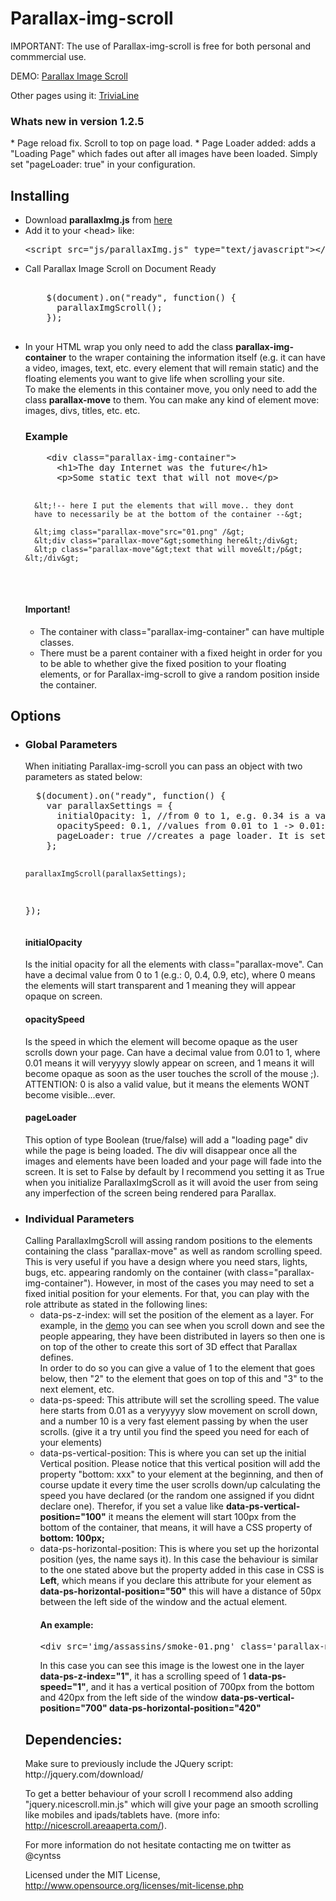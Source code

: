 Parallax-img-scroll
===================
IMPORTANT: The use of Parallax-img-scroll is free for both personal and commmercial use.

DEMO: <a href="http://cyntss.github.io/Parallax-img-scroll/" target="_blank"> Parallax Image Scroll</a>

Other pages using it:
<a href="http://trivialine.herokuapp.com/" target="_blank">TriviaLine</a>

<h3>Whats new in version 1.2.5</h3>
* Page reload fix. Scroll to top on page load.
* Page Loader added: adds a "Loading Page" which fades out after all images have been loaded. Simply set "pageLoader: true" in your configuration.

<h2>Installing</h2>
<ul>
<li>
  Download <strong>parallaxImg.js</strong> from <a href="https://github.com/cyntss/Parallax-img-scroll/blob/master/demo/js/parallaxImg.js" target="_blank">here</a></li>
<li>
  Add it to your &lt;head&gt; like: <br/>
  <pre>&lt;script src="js/parallaxImg.js" type="text/javascript"&gt;&lt;/script&gt;</pre>
</li>
<li>
  Call Parallax Image Scroll on Document Ready <br/>
  <pre> 
    $(document).on("ready", function() {
      parallaxImgScroll();
    }); 
  </pre>
</li>
<li>
  In your HTML wrap you only need to add the class <strong>parallax-img-container</strong> to the wraper containing the information itself (e.g. it can have a video, images, text, etc. every element that will remain static) and the floating elements you want to give life when scrolling your site.<br/>
  To make the elements in this container move, you only need to add the class <strong>parallax-move</strong> to them. You can make any kind of element move: images, divs, titles, etc. etc.
  <h3>Example</h3>
  <pre>
    &lt;div class="parallax-img-container"&gt;
      &lt;h1&gt;The day Internet was the future&lt;/h1&gt;
      &lt;p&gt;Some static text that will not move&lt;/p&gt;
      
      &lt;!-- here I put the elements that will move.. they dont 
      have to necessarily be at the bottom of the container --&gt;
      
      &lt;img class="parallax-move"src="01.png" /&gt;
      &lt;div class="parallax-move"&gt;something here&lt;/div&gt;
      &lt;p class="parallax-move"&gt;text that will move&lt;/p&gt;
    &lt;/div&gt;
  </pre>
  <h4>Important!</h4>
   <ul>
     <li>The container with class="parallax-img-container" can have multiple classes.</li>
     <li>There must be a parent container with a fixed height in order for you to be able to whether give the fixed position to your floating elements, or for Parallax-img-scroll to give a random position inside the container.</li>
   </ul>
</li>
</ul>
<h2>Options</h2>
<ul>
<li>
<h3>Global Parameters</h3>
When initiating Parallax-img-scroll you can pass an object with two parameters as stated below:
<pre>
  $(document).on("ready", function() {
    var parallaxSettings = { 
      initialOpacity: 1, //from 0 to 1, e.g. 0.34 is a valid value. 0 = transparent, 1 = Opaque
      opacitySpeed: 0.1, //values from 0.01 to 1 -> 0.01: slowly appears on screen; 1: appears as soon as the user scrolls 1px
      pageLoader: true //creates a page loader. It is set "false" by default.
    };

    parallaxImgScroll(parallaxSettings);
  });
</pre>
<h4>initialOpacity</h4>
Is the initial opacity for all the elements with class="parallax-move".
Can have a decimal value from 0 to 1 (e.g.: 0, 0.4, 0.9, etc), where 0 means the elements will start transparent and 1 meaning they will appear opaque on screen.

<h4>opacitySpeed</h4>
Is the speed in which the element will become opaque as the user scrolls down your page.
Can have a decimal value from 0.01 to 1, where 0.01 means it will veryyyy slowly appear on screen, and 1 means it will become opaque as soon as the user touches the scroll of the mouse ;).
ATTENTION: 0 is also a valid value, but it means the elements WONT become visible...ever.

<h4>pageLoader</h4>
This option of type Boolean (true/false) will add a "loading page" div while the page is being loaded. The div will disappear once all the images and elements have been loaded and your page will fade into the screen.
It is set to False by default by I recommend you setting it as True when you initialize ParallaxImgScroll as it will avoid the user from seing any imperfection of the screen being rendered para Parallax.

</li>
<li>
<h3>Individual Parameters</h3>
Calling ParallaxImgScroll will assing random positions to the elements containing the class "parallax-move" as well as random scrolling speed.
This is very useful if you have a design where you need stars, lights, bugs, etc. appearing randomly on the container (with class="parallax-img-container").
However, in most of the cases you may need to set a fixed initial position for your elements. For that, you can play with the role attribute as stated in the following lines:
<ul>
<li>data-ps-z-index: will set the position of the element as a layer. For example, in the <a href="http://cyntss.github.io/Parallax-img-scroll/">demo</a> you can see when you scroll down and see the people appearing, they have been distributed in layers so then one is on top of the other to create this sort of 3D effect that Parallax defines.<br>In order to do so you can give a value of 1 to the element that goes below, then "2" to the element that goes on top of this and "3" to the next element, etc.</li>
<li>data-ps-speed: This attribute will set the scrolling speed. The value here starts from 0.01 as a veryyyyy slow movement on scroll down, and a number 10 is a very fast element passing by when the user scrolls. (give it a try until you find the speed you need for each of your elements)
</li>
<li>data-ps-vertical-position: This is where you can set up the initial Vertical position. Please notice that this vertical position will add the property "bottom: xxx" to your element at the beginning, and then of course update it every time the user scrolls down/up calculating the speed you have declared (or the random one assigned if you didnt declare one). Therefor, if you set a value like <strong>data-ps-vertical-position="100"</strong> it means the element will start 100px from the bottom of the container, that means, it will have a CSS property of <strong>bottom: 100px;</strong>
</li>
<li>
data-ps-horizontal-position: This is where you set up the horizontal position (yes, the name says it). In this case the behaviour is similar to the one stated above but the property added in this case in CSS is <strong>Left</strong>, which means if you declare this attribute for your element as <strong>data-ps-horizontal-position="50"</strong> this will have a distance of 50px between the left side of the window and the actual element.
</li>
<h4>An example:</h4>
<pre>&lt;div src='img/assassins/smoke-01.png' class='parallax-move' data-ps-z-index="1" data-ps-speed="1" data-ps-vertical-position="700" data-ps-horizontal-position="420"&gt;&lt;/div&gt;</pre>
In this case you can see this image is the lowest one in the layer <strong>data-ps-z-index="1"</strong>, it has a scrolling speed of 1 <strong> data-ps-speed="1"</strong>, and it has a vertical position of 700px from the bottom and 420px from the left side of the window <strong>data-ps-vertical-position="700" data-ps-horizontal-position="420"</strong>
</ul>
</li>
<h2>Dependencies:</h2>
Make sure to previously include the JQuery script:
http://jquery.com/download/

To get a better behaviour of your scroll I recommend also adding "jquery.nicescroll.min.js" which will give your page an smooth scrolling like mobiles and ipads/tablets have.
(more info: http://nicescroll.areaaperta.com/).

For more information do not hesitate contacting me on twitter as @cyntss

Licensed under the MIT License, http://www.opensource.org/licenses/mit-license.php
